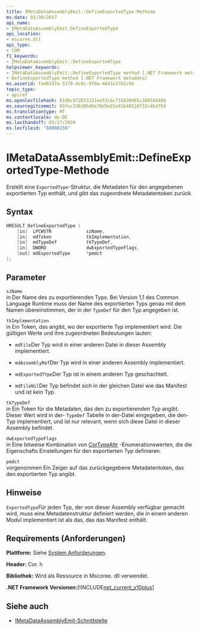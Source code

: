 ```yaml
---
title: IMetaDataAssemblyEmit::DefineExportedType-Methode
ms.date: 03/30/2017
api_name:
- IMetaDataAssemblyEmit.DefineExportedType
api_location:
- mscoree.dll
api_type:
- COM
f1_keywords:
- IMetaDataAssemblyEmit::DefineExportedType
helpviewer_keywords:
- IMetaDataAssemblyEmit::DefineExportedType method [.NET Framework metadata]
- DefineExportedType method [.NET Framework metadata]
ms.assetid: fad01d7a-3178-4c8c-9f0a-4641e3701c9b
topic_type:
- apiref
ms.openlocfilehash: 81d6c972b53221ee53cbcf31639d65c30858b48b
ms.sourcegitcommit: 03fec33630b46e78d5e81e91b40518f32c4bd7b5
ms.translationtype: MT
ms.contentlocale: de-DE
ms.lasthandoff: 05/27/2020
ms.locfileid: "84008156"
---
```

# <a name="imetadataassemblyemitdefineexportedtype-method"></a>IMetaDataAssemblyEmit::DefineExportedType-Methode
Erstellt eine `ExportedType`-Struktur, die Metadaten für den angegebenen exportierten Typ enthält, und gibt das zugeordnete Metadatentoken zurück.  
  
## <a name="syntax"></a>Syntax  
  
```cpp  
HRESULT DefineExportedType (  
    [in]  LPCWSTR             szName,  
    [in]  mdToken             tkImplementation,
    [in]  mdTypeDef           tkTypeDef,  
    [in]  DWORD               dwExportedTypeFlags,  
    [out] mdExportedType      *pmdct  
);  
```  
  
## <a name="parameters"></a>Parameter  
 `szName`  
 in Der Name des zu exportierenden Typs. Bei Version 1,1 des Common Language Runtime muss der Name des exportierten Typs genau mit dem Namen übereinstimmen, der in der `TypeDef` für den Typ angegeben ist.  
  
 `tkImplementation`  
 in Ein Token, das angibt, wo der exportierte Typ implementiert wird. Die gültigen Werte und ihre zugeordneten Bedeutungen lauten:  
  
- `mdFile`Der Typ wird in einer anderen Datei in dieser Assembly implementiert.  
  
- `mdAssemblyRef`Der Typ wird in einer anderen Assembly implementiert.  
  
- `mdExportedTYpe`Der Typ ist in einem anderen Typ geschachtelt.  
  
- `mdFileNil`Der Typ befindet sich in der gleichen Datei wie das Manifest und ist kein Typ.  
  
 `tkTypeDef`  
 in Ein Token für die Metadaten, das den zu exportierenden Typ angibt. Dieser Wert wird in der- `TypeDef` Tabelle in der-Datei eingegeben, die den-Typ implementiert, und ist nur relevant, wenn sich diese Datei in dieser Assembly befindet.  
  
 `dwExportedTypeFlags`  
 in Eine bitweise Kombination von [CorTypeAttr](cortypeattr-enumeration.md) -Enumerationswerten, die die Eigenschafts Einstellungen für den exportierten Typ definieren.  
  
 `pmdct`  
 vorgenommen Ein Zeiger auf das zurückgegebene Metadatentoken, das den exportierten Typ angibt.  
  
## <a name="remarks"></a>Hinweise  
 `ExportedType`Für jeden Typ, der von dieser Assembly verfügbar gemacht wird, muss eine Metadatenstruktur definiert werden, die in einem anderen Modul implementiert ist als das, das das Manifest enthält.  
  
## <a name="requirements"></a>Requirements (Anforderungen)  
 **Plattform:** Siehe [System Anforderungen](../../get-started/system-requirements.md).  
  
 **Header:** Cor. h  
  
 **Bibliothek:** Wird als Ressource in Mscoree. dll verwendet.  
  
 **.NET Framework Versionen:**[!INCLUDE[net_current_v10plus](../../../../includes/net-current-v10plus-md.md)]  
  
## <a name="see-also"></a>Siehe auch

- [IMetaDataAssemblyEmit-Schnittstelle](imetadataassemblyemit-interface.md)
